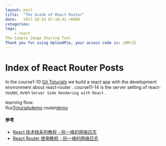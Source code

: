 ```yaml
---
layout: post
title:  "The Guide of React Router"
date:   2017-10-24 07:10:42 +0800
categories:  
tags: 
    - react
The Simple Image Sharing Tool
Thank you for using UploadPie, your access code is: zBMrZ5
---
```


# Index of React Router Posts #

In the course1-10 [Git Toturials](https://github.com/reactjs/react-router-tutorial/tree/master/lessons)  we build a react app with the development environment about react-router . course11-14 is the server setting of react-router, even `Server Side Rendering with React` . 

learning flow:  
flux[Toturials](http://www.ruanyifeng.com/blog/2016/01/flux.html)[demo](https://github.com/ruanyf/extremely-simple-flux-demo)
router[]()[demo](https://github.com/reactjs/react-router-tutorial/tree/master/lessons)

#### 参考 ####

* [React 技术栈系列教程 - 阮一峰的网络日志](http://www.ruanyifeng.com/blog/2016/09/react-technology-stack.html)
* [React Router 使用教程 - 阮一峰的网络日志](http://www.ruanyifeng.com/blog/2016/05/react_router.html)
